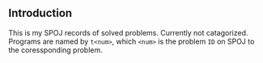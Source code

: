 ## Introduction

This is my SPOJ records of solved problems. Currently not catagorized.<br>
Programs are named by `t<num>`, which `<num>` is the problem `ID` on SPOJ to the coressponding problem.
